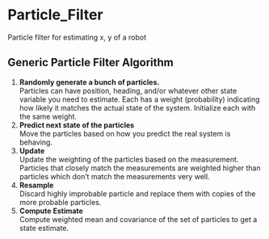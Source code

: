 # Particle_Filter
Particle filter for estimating x, y of a robot

##  Generic Particle Filter Algorithm
1. **Randomly generate a bunch of particles.**<br>
Particles can have position, heading, and/or whatever other state variable you need to estimate. Each has a weight (probability) indicating how likely it matches the actual state of the system. Initialize each with the same weight.
2. **Predict next state of the particles** <br>
Move the particles based on how you predict the real system is behaving.
3. **Update**<br>
Update the weighting of the particles based on the measurement. Particles that closely match the measurements are weighted higher than particles which don’t match the measurements very well.
4. **Resample**<br>
Discard highly improbable particle and replace them with copies of the more probable particles.
5. **Compute Estimate**<br>
Compute weighted mean and covariance of the set of particles to get a state estimate. 
